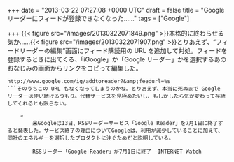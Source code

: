 
+++
date = "2013-03-22 07:27:08 +0000 UTC"
draft = false
title = "Google リーダーにフィードが登録できなくなった……"
tags = ["Google"]

+++
{{< figure src="/images/20130322071849.png"  >}}本格的に終わらせる気か……{{< figure src="/images/20130322071907.png"  >}}とりあえず、“フィードリーダーの編集”画面にフィード購読用の URL を追加して対処。フィードを登録するときに出てくる、「iGoogle」か「Google リーダー」かを選択するあのおなじみの画面からリンクをコピって編集した。
```
http://www.google.com/ig/addtoreader?&amp;feedurl=%s
```そのうちこの URL もなくなってしまうのかな。とりあえず、本当に死ぬまで Google リーダーは使い続けるつもり。代替サービスを見極めたいし、もしかしたら気が変わって存続してくれるとも限らない。

    >
        米Googleは13日、RSSリーダーサービス「Google Reader」を7月1日に終了すると発表した。サービス終了の理由についてGoogleは、利用が減少していることに加えて、同社のエネルギーを選択したプロダクトに注ぐためだと説明している。

        RSSリーダー「Google Reader」が7月1日に終了 -INTERNET Watch
    



